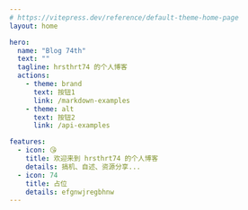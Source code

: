 ```yaml
---
# https://vitepress.dev/reference/default-theme-home-page
layout: home

hero:
  name: "Blog 74th"
  text: ""
  tagline: hrsthrt74 的个人博客
  actions:
    - theme: brand
      text: 按钮1
      link: /markdown-examples
    - theme: alt
      text: 按钮2
      link: /api-examples

features:
  - icon: 😘
    title: 欢迎来到 hrsthrt74 的个人博客
    details: 搞机、自述、资源分享...
  - icon: 74
    title: 占位
    details: efgnwjregbhnw
---
```

